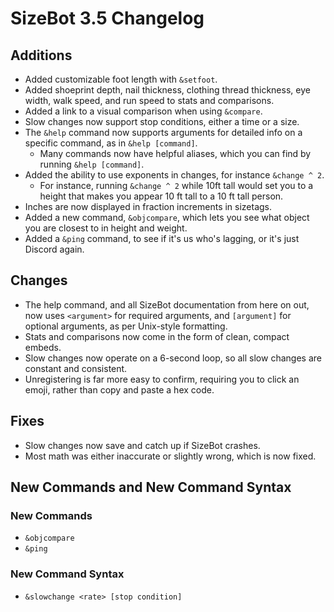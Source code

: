 # SizeBot 3.5 Changelog

## Additions

- Added customizable foot length with `&setfoot`.
- Added shoeprint depth, nail thickness, clothing thread thickness, eye width, walk speed, and run speed to stats and comparisons.
- Added a link to a visual comparison when using `&compare`.
- Slow changes now support stop conditions, either a time or a size.
- The `&help` command now supports arguments for detailed info on a specific command, as in `&help [command]`.
    - Many commands now have helpful aliases, which you can find by running `&help [command]`.
- Added the ability to use exponents in changes, for instance `&change ^ 2`.
    - For instance, running `&change ^ 2` while 10ft tall would set you to a height that makes you appear 10 ft tall to a 10 ft tall person.
- Inches are now displayed in fraction increments in sizetags.
- Added a new command, `&objcompare`, which lets you see what object you are closest to in height and weight.
- Added a `&ping` command, to see if it's us who's lagging, or it's just Discord again.

## Changes

- The help command, and all SizeBot documentation from here on out, now uses `<argument>` for required arguments, and `[argument]` for optional arguments, as per Unix-style formatting.
- Stats and comparisons now come in the form of clean, compact embeds.
- Slow changes now operate on a 6-second loop, so all slow changes are constant and consistent.
- Unregistering is far more easy to confirm, requiring you to click an emoji, rather than copy and paste a hex code.

## Fixes

- Slow changes now save and catch up if SizeBot crashes.
- Most math was either inaccurate or slightly wrong, which is now fixed.

## New Commands and New Command Syntax

### New Commands

- `&objcompare`
- `&ping`

### New Command Syntax

- `&slowchange <rate> [stop condition]`
